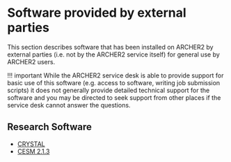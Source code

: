 # Software provided by external parties

This section describes software that has been installed on ARCHER2 by external
parties (i.e. not by the ARCHER2 service itself) for general use by ARCHER2
users.

!!! important
    While the ARCHER2 service desk is able to provide support for basic use of this
    software (e.g. access to software, writing job submission scripts) it does not
    generally provide detailed technical support for the software and you may be
    directed to seek support from other places if the service desk cannot answer the
    questions.

## Research Software

 - [CRYSTAL](crystal.md)
 - [CESM 2.1.3](cesm213.md)
